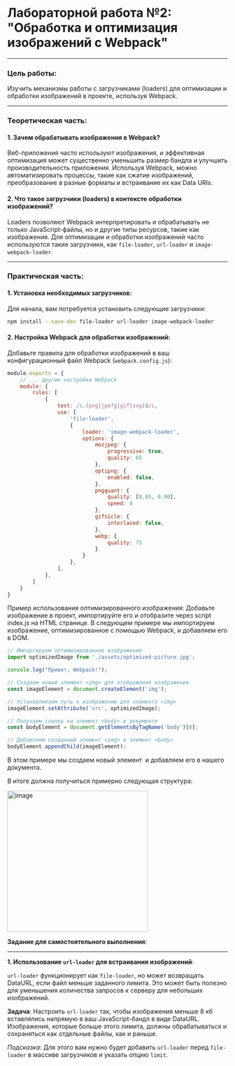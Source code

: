 # Лабораторной работа №2: "Обработка и оптимизация изображений с Webpack"

---

### **Цель работы**:

Изучить механизмы работы с загрузчиками (loaders) для оптимизации и обработки изображений в проекте, используя Webpack.

---

### **Теоретическая часть**:

#### **1. Зачем обрабатывать изображения в Webpack?**

Веб-приложения часто используют изображения, и эффективная оптимизация может существенно уменьшить размер бандла и улучшить производительность приложения. Используя Webpack, можно автоматизировать процессы, такие как сжатие изображений, преобразование в разные форматы и встраивание их как Data URIs.

#### **2. Что такое загрузчики (loaders) в контексте обработки изображений?**

Loaders позволяют Webpack интерпретировать и обрабатывать не только JavaScript-файлы, но и другие типы ресурсов, такие как изображения. Для оптимизации и обработки изображений часто используются такие загрузчики, как `file-loader`, `url-loader` и `image-webpack-loader`.

---

### **Практическая часть**:

#### **1. Установка необходимых загрузчиков**:

Для начала, вам потребуется установить следующие загрузчики:

```bash
npm install --save-dev file-loader url-loader image-webpack-loader
```

#### **2. Настройка Webpack для обработки изображений**:

Добавьте правила для обработки изображений в ваш конфигурационный файл Webpack (`webpack.config.js`):

```javascript
module.exports = {
    // ... другие настройки Webpack
    module: {
        rules: [
            {
                test: /\.(png|jpe?g|gif|svg)$/i,
                use: [
                    'file-loader',
                    {
                        loader: 'image-webpack-loader',
                        options: {
                            mozjpeg: {
                                progressive: true,
                                quality: 65
                            },
                            optipng: {
                                enabled: false,
                            },
                            pngquant: {
                                quality: [0.65, 0.90],
                                speed: 4
                            },
                            gifsicle: {
                                interlaced: false,
                            },
                            webp: {
                                quality: 75
                            }
                        }
                    },
                ],
            },
        ]
    }
}
```

Пример использования оптимизированного изображения:
Добавьте изображение в проект, импортируйте его и отобразите через script index.js на HTML странице.
В следующем примере мы импортируем изображение, оптимизированное с помощью Webpack, и добавляем его в DOM.

```javascript
// Импортируем оптимизированное изображение
import optimizedImage from './assets/optimized-picture.jpg';

console.log("Привет, Webpack!");

// Создаем новый элемент <img> для отображения изображения
const imageElement = document.createElement('img');

// Устанавливаем путь к изображению для элемента <img>
imageElement.setAttribute('src', optimizedImage);

// Получаем ссылку на элемент <body> в документе
const bodyElement = document.getElementsByTagName('body')[0];

// Добавляем созданный элемент <img> в элемент <body>
bodyElement.appendChild(imageElement);
```

В этом примере мы создаем новый элемент <img> и добавляем его в <body> нашего документа.

В итоге должна получиться примерно следующая структура:

<img width="322" alt="image" src="https://github.com/vinokurov-and/laboratory/assets/48560509/45318cc3-c229-4985-9858-4fa36e16555b">




**Задание для самостоятельного выполнения**:

---

**1. Использование `url-loader` для встраивания изображений**:

`url-loader` функционирует как `file-loader`, но может возвращать DataURL, если файл меньше заданного лимита. Это может быть полезно для уменьшения количества запросов к серверу для небольших изображений.

**Задача**: Настроить `url-loader` так, чтобы изображения меньше 8 кб вставлялись напрямую в ваш JavaScript-бандл в виде DataURL. Изображения, которые больше этого лимита, должны обрабатываться и сохраняться как отдельные файлы, как и раньше.

*Подсказка*: Для этого вам нужно будет добавить `url-loader` перед `file-loader` в массиве загрузчиков и указать опцию `limit`.
